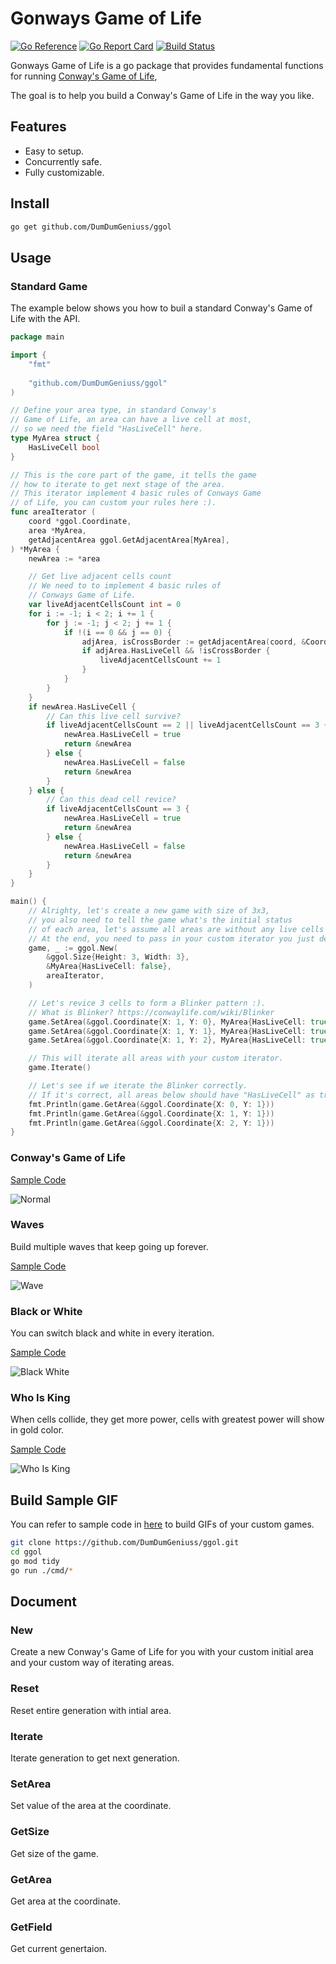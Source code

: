 # Gonways Game of Life

[![Go Reference](https://pkg.go.dev/badge/github.com/DumDumGeniuss/ggol.svg)](https://pkg.go.dev/github.com/DumDumGeniuss/ggol)
[![Go Report Card](https://goreportcard.com/badge/github.com/DumDumGeniuss/ggol)](https://goreportcard.com/report/github.com/DumDumGeniuss/ggol)
[![Build Status](https://app.travis-ci.com/DumDumGeniuss/ggol.svg?branch=main)](https://app.travis-ci.com/DumDumGeniuss/ggol)

Gonways Game of Life is a go package that provides fundamental functions for running [Conway's Game of Life](https://en.wikipedia.org/wiki/Conway%27s_Game_of_Life),

The goal is to help you build a Conway's Game of Life in the way you like.

## Features

* Easy to setup.
* Concurrently safe.
* Fully customizable.

## Install

```bash
go get github.com/DumDumGeniuss/ggol
```

## Usage

### Standard Game

The example below shows you how to buil a standard Conway's Game of Life with the API.

```go
package main

import {
    "fmt"
    
    "github.com/DumDumGeniuss/ggol"
)

// Define your area type, in standard Conway's
// Game of Life, an area can have a live cell at most,
// so we need the field "HasLiveCell" here.
type MyArea struct {
    HasLiveCell bool
}

// This is the core part of the game, it tells the game
// how to iterate to get next stage of the area.
// This iterator implement 4 basic rules of Conways Game
// of Life, you can custom your rules here :).
func areaIterator (
    coord *ggol.Coordinate,
    area *MyArea,
    getAdjacentArea ggol.GetAdjacentArea[MyArea],
) *MyArea {
    newArea := *area

    // Get live adjacent cells count
    // We need to to implement 4 basic rules of
    // Conways Game of Life.
    var liveAdjacentCellsCount int = 0
    for i := -1; i < 2; i += 1 {
        for j := -1; j < 2; j += 1 {
            if !(i == 0 && j == 0) {
                adjArea, isCrossBorder := getAdjacentArea(coord, &Coordinate{X: i, Y: j})
                if adjArea.HasLiveCell && !isCrossBorder {
                    liveAdjacentCellsCount += 1
                }
            }
        }
    }
    if newArea.HasLiveCell {
        // Can this live cell survive?
        if liveAdjacentCellsCount == 2 || liveAdjacentCellsCount == 3 {
            newArea.HasLiveCell = true
            return &newArea
        } else {
            newArea.HasLiveCell = false
            return &newArea
        }
    } else {
        // Can this dead cell revice?
        if liveAdjacentCellsCount == 3 {
            newArea.HasLiveCell = true
            return &newArea
        } else {
            newArea.HasLiveCell = false
            return &newArea
        }
    }
}

main() {
    // Alrighty, let's create a new game with size of 3x3,
    // you also need to tell the game what's the initial status
    // of each area, let's assume all areas are without any live cells at beginning.
    // At the end, you need to pass in your custom iterator you just declared above.
    game, _ := ggol.New(
        &ggol.Size{Height: 3, Width: 3},
        &MyArea{HasLiveCell: false},
        areaIterator,
    )

    // Let's revice 3 cells to form a Blinker pattern :).
    // What is Blinker? https://conwaylife.com/wiki/Blinker
    game.SetArea(&ggol.Coordinate{X: 1, Y: 0}, MyArea{HasLiveCell: true})
    game.SetArea(&ggol.Coordinate{X: 1, Y: 1}, MyArea{HasLiveCell: true})
    game.SetArea(&ggol.Coordinate{X: 1, Y: 2}, MyArea{HasLiveCell: true})

    // This will iterate all areas with your custom iterator.
    game.Iterate()

    // Let's see if we iterate the Blinker correctly.
    // If it's correct, all areas below should have "HasLiveCell" as true.
    fmt.Println(game.GetArea(&ggol.Coordinate{X: 0, Y: 1}))
    fmt.Println(game.GetArea(&ggol.Coordinate{X: 1, Y: 1}))
    fmt.Println(game.GetArea(&ggol.Coordinate{X: 2, Y: 1}))
}
```

### Conway's Game of Life

[Sample Code](./cmd/normal_game.go)

![Normal](./doc/normal_game.gif)

### Waves

Build multiple waves that keep going up forever.

[Sample Code](./cmd/wave_game.go)

![Wave](./doc/wave_game.gif)

### Black or White

You can switch black and white in every iteration.

[Sample Code](./cmd/black_white_game.go)

![Black White](./doc/black_white_game.gif)

### Who Is King

When cells collide, they get more power, cells with greatest power will show in gold color.

[Sample Code](./cmd/who_is_king_game.go)

![Who Is King](./doc/who_is_king_game.gif)

## Build Sample GIF

You can refer to sample code in [here](./cmd/) to build GIFs of your custom games.

```bash
git clone https://github.com/DumDumGeniuss/ggol.git
cd ggol
go mod tidy
go run ./cmd/*
```

## Document

### New

Create a new Conway's Game of Life for you with your custom initial area and your custom way of iterating areas.

### Reset

Reset entire generation with intial area.

### Iterate

Iterate generation to get next generation.

### SetArea

Set value of the area at the coordinate.

### GetSize

Get size of the game.

### GetArea

Get area at the coordinate.

### GetField

Get current genertaion.
